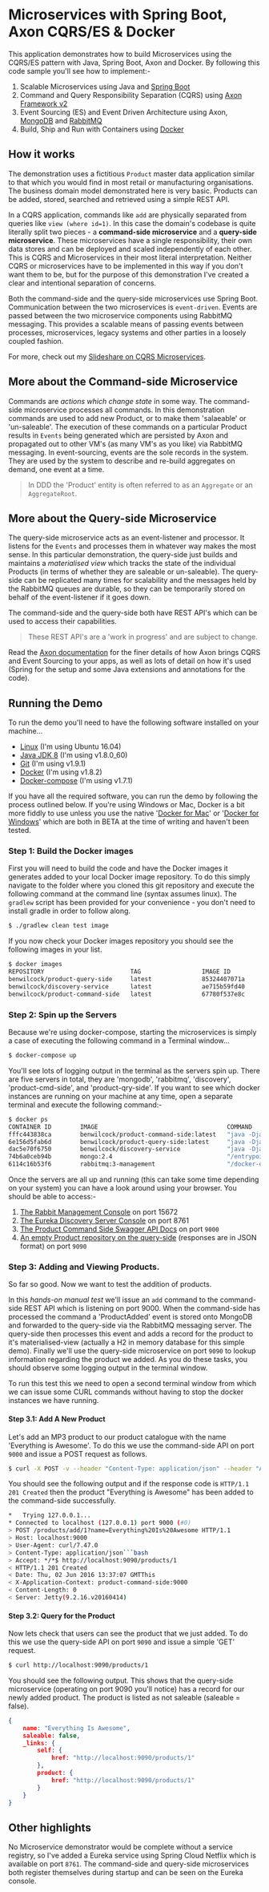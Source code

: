 # Microservices with Spring Boot, Axon CQRS/ES & Docker

This application demonstrates how to build Microservices using the CQRS/ES pattern with Java, Spring Boot, Axon and Docker. By following this code sample you'll see how to implement:-

1. Scalable Microservices using Java and [Spring Boot](http://projects.spring.io/spring-boot/)
2. Command and Query Responsibility Separation (CQRS) using [Axon Framework v2](http://www.axonframework.org/)
3. Event Sourcing (ES) and Event Driven Architecture using Axon, [MongoDB](https://www.mongodb.com/) and [RabbitMQ](https://www.rabbitmq.com/)
4. Build, Ship and Run with Containers using [Docker](http://docker.com)

## How it works

The demonstration uses a fictitious `Product` master data application similar to that which you would find in most retail or manufacturing organisations. The business domain model demonstrated here is very basic. Products can be added, stored, searched and retrieved using a simple REST API.

In a CQRS application, commands like `add` are physically separated from queries like `view (where id=1)`. In this case the domain's codebase is quite literally split two pieces - a **command-side microservice** and a **query-side microservice**. These microservices have a single responsibility, their own data stores and can be deployed and scaled independently of each other.  This is CQRS and Microservices in their most literal interpretation. Neither CQRS or microservices have to be implemented in this way if you don't want them to be, but for the purpose of this demonstration I've created a clear and intentional separation of concerns.

Both the command-side and the query-side microservices use Spring Boot. Communication between the two microservices is `event-driven`. Events are passed between the two microservice components using RabbitMQ messaging. This provides a scalable means of passing events between processes, microservices, legacy systems and other parties in a loosely coupled fashion.

For more, check out my [Slideshare on CQRS Microservices](http://www.slideshare.net/BenWilcock1/microservice-architecture-with-cqrs-and-event-sourcing).

## More about the Command-side Microservice

Commands are _actions which change state_ in some way. The command-side microservice processes all commands. In this demonstration commands are used to add new Product, or to make them 'salaeable' or 'un-saleable'. The execution of these commands on a particular Product results in `Events` being generated which are persisted by Axon and propagated out to other VM's (as many VM's as you like) via RabbitMQ messaging. In event-sourcing, events are the sole records in the system. They are used by the system to describe and re-build aggregates on demand, one event at a time. 

> In DDD the 'Product' entity is often referred to as an `Aggregate` or an `AggregateRoot`.

## More about the Query-side Microservice

The query-side microservice acts as an event-listener and processor. It listens for the `Events` and processes them in whatever way makes the most sense. In this particular demonstration, the query-side just builds and maintains a *materialised view* which tracks the state of the individual Products (in terms of whether they are saleable or un-saleable). The query-side can be replicated many times for scalability and the messages held by the RabbitMQ queues are durable, so they can be temporarily stored on behalf of the event-listener if it goes down.

The command-side and the query-side both have REST API's which can be used to access their capabilities.

> These REST API's are a 'work in progress' and are subject to change.

Read the [Axon documentation](http://www.axonframework.org) for the finer details of how Axon brings CQRS and Event Sourcing to your apps, as well as lots of detail on how it's used (Spring for the setup and some Java extensions and annotations for the code).

## Running the Demo

To run the demo you'll need to have the following software installed on your machine...

- [Linux](http://ubuntu.com) (I'm using Ubuntu 16.04)
- [Java JDK 8](http://www.oracle.com/technetwork/java/javase/downloads/jdk8-downloads-2133151.html) (I'm using v1.8.0_60)
- [Git](https://git-scm.com/) (I'm using v1.9.1)
- [Docker](https://www.docker.com/) (I'm using v1.8.2)
- [Docker-compose](https://www.docker.com/) (I'm using v1.7.1)

If you have all the required software, you can run the demo by following the process outlined below. If you're using Windows or Mac, Docker is a bit more fiddly to use unless you use the native '[Docker for Mac](https://blog.docker.com/2016/03/docker-for-mac-windows-beta/)' or '[Docker for Windows](https://blog.docker.com/2016/03/docker-for-mac-windows-beta/)' which are both in BETA at the time of writing and haven't been tested.

### Step 1: Build the Docker images

First you will need to build the code and have the Docker images it generates added to your local Docker image repository. To do this simply navigate to the folder where you cloned this git repository and execute the following command at the command line (syntax assumes linux). The `gradlew` script has been provided for your convenience - you don't need to install gradle in order to follow along.

```bash
$ ./gradlew clean test image
```

If you now check your Docker images repository you should see the following images in your list.

```bash
$ docker images
REPOSITORY                        TAG                 IMAGE ID            CREATED             SIZE
benwilcock/product-query-side     latest              85324407071a        0 minutes ago      270.3 MB
benwilcock/discovery-service      latest              ae715b59fd40        0 minutes ago      241.7 MB
benwilcock/product-command-side   latest              67780f537e8c        0 minutes ago      248.5 MB
```

### Step 2: Spin up the Servers

Because we're using docker-compose, starting the microservices is simply a case of executing the following command in a Terminal window... 

```bash
$ docker-compose up
```

You'll see lots of logging output in the terminal as the servers spin up. There are five servers in total, they are 'mongodb', 'rabbitmq', 'discovery', 'product-cmd-side', and 'product-qry-side'. If you want to see which docker instances are running on your machine at any time, open a separate terminal and execute the following command:-
 
```bash
$ docker ps
CONTAINER ID        IMAGE                                    COMMAND                  CREATED             STATUS              PORTS                                                                                         NAMES
fffc443838ca        benwilcock/product-command-side:latest   "java -Djava.security"   38 minutes ago      Up 38 minutes       0.0.0.0:9000-9001->9000-9001/tcp                                                              product-cmd-side
6e156d5fab6d        benwilcock/product-query-side:latest     "java -Djava.security"   38 minutes ago      Up 38 minutes       0.0.0.0:9090-9091->9090-9091/tcp                                                              product-qry-side
dac5e70f6750        benwilcock/discovery-service             "java -Djava.security"   38 minutes ago      Up 38 minutes       0.0.0.0:8761->8761/tcp                                                                        discovery
74b6a0ceb94b        mongo:2.4                                "/entrypoint.sh mongo"   38 minutes ago      Up 38 minutes       0.0.0.0:32771->27017/tcp                                                                      mongodb
6114c16b53f6        rabbitmq:3-management                    "/docker-entrypoint.s"   38 minutes ago      Up 38 minutes       4369/tcp, 5671/tcp, 15671/tcp, 25672/tcp, 0.0.0.0:15672->15672/tcp, 0.0.0.0:32770->5672/tcp   rabbitmq
```

Once the servers are all up and running (this can take some time depending on your system) you can have a look around using your browser. You should be able to access:-
 
 1. [The Rabbit Management Console](http://localhost:15672) on port 15672
 2. [The Eureka Discovery Server Console](http://localhost:8761) on port 8761
 3. [The Product Command Side Swagger API Docs](http://localhost:9000/swagger-ui.html) on port `9000`
 4. [An empty Product repository on the query-side](http://localhost:9090/products) (responses are in JSON format) on port `9090`

### Step 3: Adding and Viewing Products.

So far so good. Now we want to test the addition of products. 

In this _hands-on manual test_ we'll issue an `add` command to the command-side REST API which is listening on port 9000. When the command-side has processed the command a 'ProductAdded' event is stored onto MongoDB and forwarded to the query-side via the RabbitMQ messaging server. The query-side then processes this event and adds a record for the product to it's materialised-view (actually a H2 in memory database for this simple demo). Finally we'll use the query-side microservice on port `9090` to lookup information regarding the product we added. As you do these tasks, you should observe some logging output in the terminal window.

To run this test this we need to open a second terminal window from which we can issue some CURL commands without having to stop the docker instances we have running. 

#### Step 3.1: Add A New Product

Let's add an MP3 product to our product catalogue with the name 'Everything is Awesome'. To do this we use the command-side API on port `9000` and issue a POST request as follows.

```bash
$ curl -X POST -v --header "Content-Type: application/json" --header "Accept: */*" "http://localhost:9000/products/add/1?name=Everything%20Is%20Awesome"
```

You should see the following output and if the response code is `HTTP/1.1 201 Created` then the product "Everything is Awesome" has been added to the command-side successfully.

```bash
*   Trying 127.0.0.1...
* Connected to localhost (127.0.0.1) port 9000 (#0)
> POST /products/add/1?name=Everything%20Is%20Awesome HTTP/1.1
> Host: localhost:9000
> User-Agent: curl/7.47.0
> Content-Type: application/json```bash
> Accept: */*$ http://localhost:9090/products/1
< HTTP/1.1 201 Created
< Date: Thu, 02 Jun 2016 13:37:07 GMTThis 
< X-Application-Context: product-command-side:9000
< Content-Length: 0
< Server: Jetty(9.2.16.v20160414)
```
 
#### Step 3.2: Query for the Product

Now lets check that users can see the product that we just added. To do this we use the query-side API on port `9090` and issue a simple 'GET' request.

```bash
$ curl http://localhost:9090/products/1
```

You should see the following output. This shows that the query-side microservice (operating on port 9090 you'll notice) has a record for our newly added product. The product is listed as not saleable (saleable = false).

```json
{
    name: "Everything Is Awesome",
    saleable: false,
    _links: {
        self: {
            href: "http://localhost:9090/products/1"
        },
        product: {
            href: "http://localhost:9090/products/1"
        }
    }
}
```

## Other highlights

No Microservice demonstrator would be complete without a service registry, so I've added a Eureka service using Spring Cloud Netflix which is available on port `8761`. The command-side and query-side microservices both register themselves during startup and can be seen on the Eureka console.

